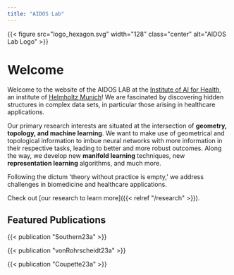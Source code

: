 ```yaml
---
title: "AIDOS Lab"
---
```


{{< figure src="logo_hexagon.svg" width="128" class="center" alt="AIDOS Lab Logo" >}}

# Welcome

Welcome to the website of the AIDOS LAB at the [Institute of AI for
Health](https://www.helmholtz-munich.de/aih), an institute of
[Helmholtz Munich](https://www.helmholtz-munich.de)! We are fascinated by
discovering hidden structures in complex data sets, in particular those
arising in healthcare applications.

Our primary research interests are situated at the intersection of
**geometry, topology, and machine learning**.
We want to make use of geometrical and
topological information to imbue
neural networks with more information in their respective tasks, leading
to better and more robust outcomes.
Along the way, we develop new **manifold learning** techniques, new
**representation learning** algorithms, and much more.

Following the dictum 'theory without practice is empty,' we
address challenges in biomedicine and healthcare
applications.

Check out [our research to learn more]({{< relref "/research" >}}).

## Featured Publications
{{< publication "Southern23a" >}}

{{< publication "vonRohrscheidt23a" >}}

{{< publication "Coupette23a" >}}
